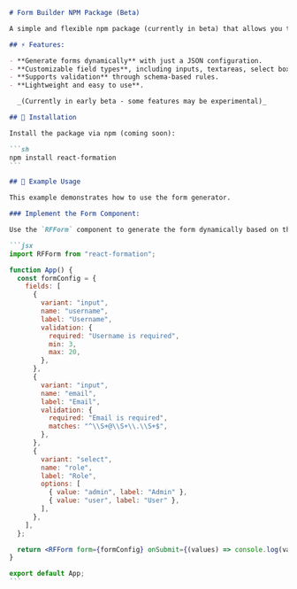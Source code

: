 ````markdown
# Form Builder NPM Package (Beta)

A simple and flexible npm package (currently in beta) that allows you to generate forms dynamically using JSON. Easily create forms without writing any HTML or JSX by defining form fields and validation in a JSON format.

## ⚡ Features:

- **Generate forms dynamically** with just a JSON configuration.
- **Customizable field types**, including inputs, textareas, select boxes, etc.
- **Supports validation** through schema-based rules.
- **Lightweight and easy to use**.

  _(Currently in early beta - some features may be experimental)_

## 🚀 Installation

Install the package via npm (coming soon):

```sh
npm install react-formation
```

## 📄 Example Usage

This example demonstrates how to use the form generator.

### Implement the Form Component:

Use the `RFForm` component to generate the form dynamically based on the JSON configuration.

```jsx
import RFForm from "react-formation";

function App() {
  const formConfig = {
    fields: [
      {
        variant: "input",
        name: "username",
        label: "Username",
        validation: {
          required: "Username is required",
          min: 3,
          max: 20,
        },
      },
      {
        variant: "input",
        name: "email",
        label: "Email",
        validation: {
          required: "Email is required",
          matches: "^\\S+@\\S+\\.\\S+$",
        },
      },
      {
        variant: "select",
        name: "role",
        label: "Role",
        options: [
          { value: "admin", label: "Admin" },
          { value: "user", label: "User" },
        ],
      },
    ],
  };

  return <RFForm form={formConfig} onSubmit={(values) => console.log(values)} onError={(errors) => console.log(errors)} />;
}

export default App;
```
````
